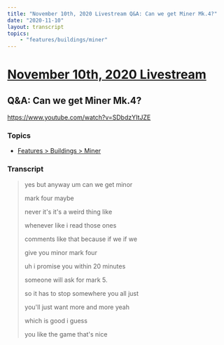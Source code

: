 ```yaml
---
title: "November 10th, 2020 Livestream Q&A: Can we get Miner Mk.4?"
date: "2020-11-10"
layout: transcript
topics:
    - "features/buildings/miner"
---
```

# [November 10th, 2020 Livestream](../2020-11-10.md)
## Q&A: Can we get Miner Mk.4?
https://www.youtube.com/watch?v=SDbdzYItJZE

### Topics
* [Features > Buildings > Miner](../topics/features/buildings/miner.md)

### Transcript

> yes but anyway um can we get minor
> 
> mark four maybe
> 
> never it's it's a weird thing like
> 
> whenever like i read those ones
> 
> comments like that because if we if we
> 
> give you minor mark four
> 
> uh i promise you within 20 minutes
> 
> someone will ask for mark 5.
> 
> so it has to stop somewhere you all just
> 
> you'll just want more and more yeah
> 
> which is good i guess
> 
> you like the game that's nice
> 
